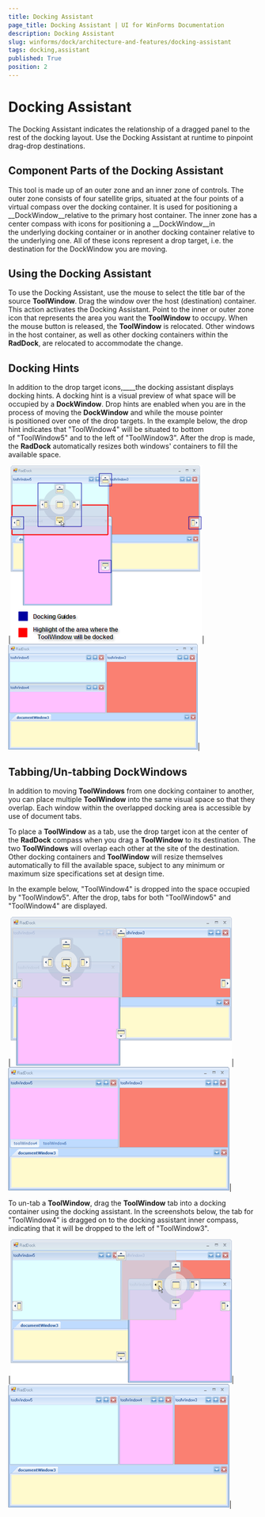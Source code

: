 ```yaml
---
title: Docking Assistant
page_title: Docking Assistant | UI for WinForms Documentation
description: Docking Assistant
slug: winforms/dock/architecture-and-features/docking-assistant
tags: docking,assistant
published: True
position: 2
---
```


# Docking Assistant



The Docking Assistant indicates the relationship of a dragged panel to the rest of the docking layout. Use the Docking Assistant at runtime to pinpoint drag-drop destinations.

## Component Parts of the Docking Assistant

This tool is made up of an outer zone and an inner zone of controls. The outer zone consists of four satellite grips, situated at the four points of a virtual compass over the docking container. It is used for positioning a __DockWindow__relative to the primary host container. The inner zone has a center compass with icons for positioning a __DockWindow__in the underlying docking container or in another docking container relative to the underlying one. All of these icons represent a drop target, i.e. the destination for the DockWindow you are moving.

## Using the Docking Assistant

To use the Docking Assistant, use the mouse to select the title bar of the source __ToolWindow__. Drag the window over the host (destination) container. This action activates the Docking Assistant. Point to the inner or outer zone icon that represents the area you want the __ToolWindow__ to occupy. When the mouse button is released, the __ToolWindow__ is relocated. Other windows in the host container, as well as other docking containers within the __RadDock__, are relocated to accommodate the change.

## Docking Hints

In addition to the drop target icons,____the docking assistant displays docking hints. A docking hint is a visual preview of what space will be occupied by a __DockWindow__. Drop hints are enabled when you are in the process of moving the __DockWindow__ and while the mouse pointer is positioned over one of the drop targets. In the example below, the drop hint indicates that "ToolWindow4" will be situated to bottom of "ToolWindow5" and to the left of "ToolWindow3". After the drop is made, the __RadDock__ automatically resizes both windows' containers to fill the available space.





|![dock-architecture-and-features-docking-assistant 001](images/dock-architecture-and-features-docking-assistant001.png)|![dock-architecture-and-features-docking-assistant 002](images/dock-architecture-and-features-docking-assistant002.png)|



## Tabbing/Un-tabbing DockWindows

In addition to moving __ToolWindows__ from one docking container to another, you can place multiple __ToolWindow__ into the same visual space so that they overlap. Each window within the overlapped docking area is accessible by use of document tabs.

To place a __ToolWindow__ as a tab, use the drop target icon at the center of the __RadDock__ compass when you drag a __ToolWindow__ to its destination. The two __ToolWindows__ will overlap each other at the site of the destination. Other docking containers and __ToolWindow__ will resize themselves automatically to fill the available space, subject to any minimum or maximum size specifications set at design time.

In the example below, "ToolWindow4" is dropped into the space occupied by "ToolWindow5". After the drop, tabs for both "ToolWindow5" and "ToolWindow4" are displayed.





|![dock-architecture-and-features-docking-assistant 003](images/dock-architecture-and-features-docking-assistant003.png)|![dock-architecture-and-features-docking-assistant 004](images/dock-architecture-and-features-docking-assistant004.png)|



To un-tab a __ToolWindow__, drag the __ToolWindow__ tab into a docking container using the docking assistant. In the screenshots below, the tab for "ToolWindow4" is dragged on to the docking assistant inner compass, indicating that it will be dropped to the left of "ToolWindow3".





|![dock-architecture-and-features-docking-assistant 005](images/dock-architecture-and-features-docking-assistant005.png)|![dock-architecture-and-features-docking-assistant 006](images/dock-architecture-and-features-docking-assistant006.png)|






